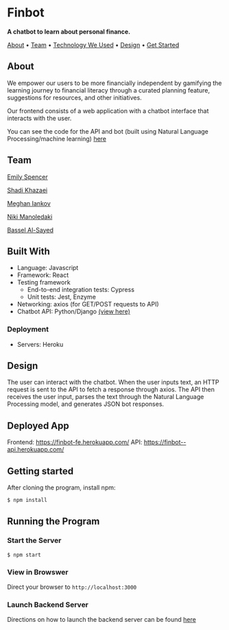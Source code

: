 # Finbot

**A chatbot to learn about personal finance.**

[About](#about) • [Team](#team) • [Technology We Used](#built-with) • [Design](#design) • [Get Started](#getting-started)

## About

We empower our users to be more financially independent by gamifying the learning journey to financial literacy through a curated planning feature, suggestions for resources, and other initiatives.

Our frontend consists of a web application with a chatbot interface that interacts with the user. 

You can see the code for the API and bot (built using Natural Language Processing/machine learning) [here](https://github.com/meghaniankov/finbot-api/)

## Team

[Emily Spencer](https://github.com/emilyjspencer)

[Shadi Khazaei](https://github.com/shadz22)

[Meghan Iankov](https://github.com/meghaniankov)

[Niki Manoledaki](https://github.com/nikimanoledaki)

[Bassel Al-Sayed](https://github.com/basselalsayed)

## Built With
- Language: Javascript
- Framework: React
- Testing framework
    - End-to-end integration tests: Cypress
    - Unit tests: Jest, Enzyme
- Networking: axios (for GET/POST requests to API)
- Chatbot API: Python/Django [(view here)](https://github.com/meghaniankov/finbot-api)

### Deployment
- Servers: Heroku

## Design

The user can interact with the chatbot. When the user inputs text, an HTTP request is sent to the API to fetch a response through axios. The API then receives the user input, parses the text through the Natural Language Processing model, and generates JSON bot responses.

## Deployed App

Frontend: https://finbot-fe.herokuapp.com/ 
API: https://finbot--api.herokuapp.com/

## Getting started

After cloning the program, install npm:
```
$ npm install
```

## Running the Program

### Start the Server
```
$ npm start
```

### View in Browswer

Direct your browser to ```http://localhost:3000```

### Launch Backend Server

Directions on how to launch the backend server can be found [here](https://github.com/meghaniankov/finbot-api)

